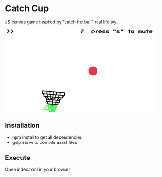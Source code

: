 # Catch Cup
JS canvas game inspired by \"catch the ball\" real life toy.

![screenshot](img/screenshot.png)

## Installation
* npm install to get all dependencies
* gulp serve to compile asset files

## Execute
Open index.html in your browser